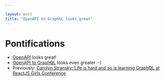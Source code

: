 ```yaml
---

layout: post
title: "OpenAPI to GraphQL looks great"
---
```


# Pontifications

* [OpenAPI](https://www.openapis.org/) looks great!
* [OpenAPI to GraphQL](https://developer.ibm.com/open/projects/openapi-to-graphql/) looks even greater :-)
* Previously: [Carolyn Stransky: Life is hard and so is learning GraphQL at ReactJS Girls Conference](http://rolandtanglao.com/2019/12/04/p1-life-is-hardand-so-is-learning-graphql/)
